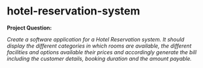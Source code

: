# hotel-reservation-system

**Project Question:**

*Create a software application for a Hotel Reservation system. It should display the different categories in which rooms are available, the different facilities and options available their prices and accordingly generate the bill including the customer details, booking duration and the amount payable.*
